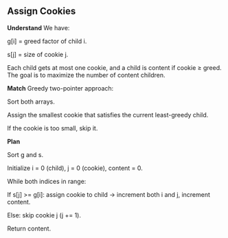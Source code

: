 ## Assign Cookies
**Understand**
We have:

g[i] = greed factor of child i.

s[j] = size of cookie j.

Each child gets at most one cookie, and a child is content if cookie ≥ greed. The goal is to maximize the number of content children.

**Match**
Greedy two-pointer approach:

Sort both arrays.

Assign the smallest cookie that satisfies the current least-greedy child.

If the cookie is too small, skip it.

**Plan**

Sort g and s.

Initialize i = 0 (child), j = 0 (cookie), content = 0.

While both indices in range:

If s[j] >= g[i]: assign cookie to child → increment both i and j, increment content.

Else: skip cookie j (j += 1).

Return content.